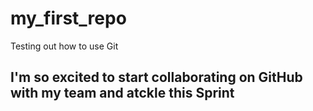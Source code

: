 # my_first_repo
Testing out how to use Git 

## I'm so excited to start collaborating on GitHub with my team and atckle this Sprint


